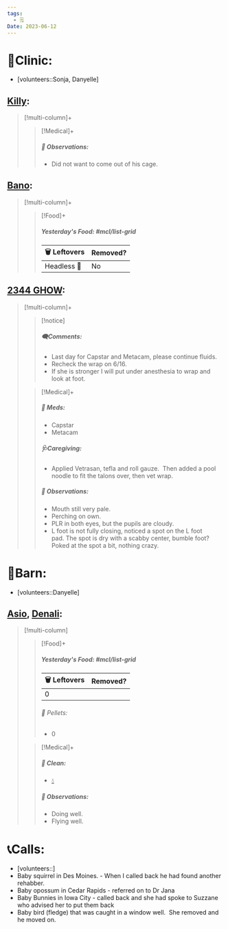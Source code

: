 ```yaml
---
tags:
  - 🗒️
Date: 2023-06-12
---
```


# 🏥Clinic:
- [volunteers::Sonja, Danyelle]

## [Killy](../RARE%20Birds/Ed%20Birds/Killy.md):
> [!multi-column]+
>
>> [!Medical]+
>> ##### 🔭 Observations:
>> - Did not want to come out of his cage.

## [Bano](../RARE%20Birds/Ed%20Birds/Bano.md):
> [!multi-column]+
>
>> [!Food]+
>> ##### Yesterday's Food: #mcl/list-grid
>> |🗑️ Leftovers| Removed?
>> |---|---|
>>|Headless 🐀|No

## [2344 GHOW](../RARE%20Birds/2344%20GHOW.md):
> [!multi-column]+
>
>> [!notice]
>> ##### 🗨️Comments:
>> - Last day for Capstar and Metacam, please continue fluids.
>> - Recheck the wrap on 6/16. 
>> - If she is stronger I will put under anesthesia to wrap and look at foot.  
>
>> [!Medical]+
>> ##### 💊 Meds:
>> - Capstar
>> - Metacam
>>
>> ##### 🩺Caregiving:
>> - Applied Vetrasan, tefla and roll gauze.  Then added a pool noodle to fit the talons over, then vet wrap.
>>
>> ##### 🔭 Observations:
>> - Mouth still very pale.
>> - Perching on own.
>> - PLR in both eyes, but the pupils are cloudy. 
>> - L foot is not fully closing, noticed a spot on the L foot pad. The spot is dry with a scabby center, bumble foot?  Poked at the spot a bit, nothing crazy.

# 🏡Barn:
- [volunteers::Danyelle]

## [Asio](../RARE%20Birds/Ed%20Birds/Asio.md), [Denali](../RARE%20Birds/Ed%20Birds/Denali.md):
> [!multi-column]
>
>> [!Food]+
>> ##### Yesterday's Food: #mcl/list-grid
>> |🗑️ Leftovers| Removed?
>> |---|---|
>>|0|
>>
>>###### 💩 Pellets:
>>- 0
>
>> [!Medical]+
>>##### 🫧 Clean:
>>- [💧](../Admin/Codes/Fresh%20water.md)
>>
>> ##### 🔭 Observations:
>> - Doing well.
>> - Flying well.

# 📞Calls:
- [volunteers::]
- Baby squirrel in Des Moines. - When I called back he had found another rehabber.
- Baby opossum in Cedar Rapids - referred on to Dr Jana
- Baby Bunnies in Iowa City - called back and she had spoke to Suzzane who advised her to put them back
- Baby bird (fledge) that was caught in a window well.  She removed and he moved on.  

